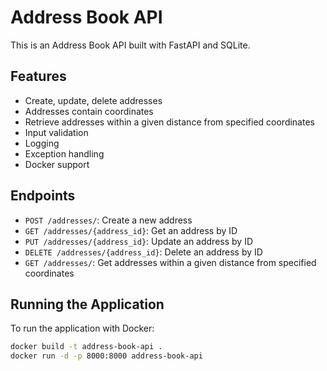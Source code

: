 # Address Book API

This is an Address Book API built with FastAPI and SQLite.

## Features

- Create, update, delete addresses
- Addresses contain coordinates
- Retrieve addresses within a given distance from specified coordinates
- Input validation
- Logging
- Exception handling
- Docker support

## Endpoints

- `POST /addresses/`: Create a new address
- `GET /addresses/{address_id}`: Get an address by ID
- `PUT /addresses/{address_id}`: Update an address by ID
- `DELETE /addresses/{address_id}`: Delete an address by ID
- `GET /addresses/`: Get addresses within a given distance from specified coordinates

## Running the Application

To run the application with Docker:

```bash
docker build -t address-book-api .
docker run -d -p 8000:8000 address-book-api
